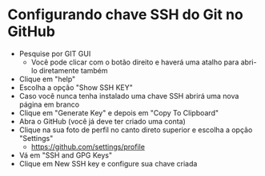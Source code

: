 # Configurando chave SSH do Git no GitHub
- Pesquise por GIT GUI
    - Você pode clicar com o botão direito e haverá uma atalho para abri-lo diretamente também
- Clique em "help"
- Escolha a opção "Show SSH KEY"
- Caso você nunca tenha instalado uma chave SSH abrirá uma nova página em branco
- Clique em "Generate Key" e depois em "Copy To Clipboard"
- Abra o GitHub (você já deve ter criado uma conta)
- Clique na sua foto de perfil no canto direto superior e escolha a opção "Settings"
    - https://github.com/settings/profile
- Vá em "SSH and GPG Keys"
- Clique em New SSH key e configure sua chave criada
